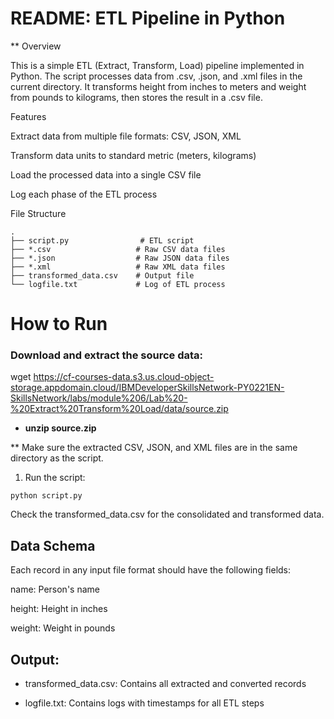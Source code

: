 # README: ETL Pipeline in Python

** Overview

This is a simple ETL (Extract, Transform, Load) pipeline implemented in Python. The script processes data from .csv, .json, and .xml files in the current directory. It transforms height from inches to meters and weight from pounds to kilograms, then stores the result in a .csv file.

Features

Extract data from multiple file formats: CSV, JSON, XML

Transform data units to standard metric (meters, kilograms)

Load the processed data into a single CSV file

Log each phase of the ETL process

File Structure

```
.
├── script.py                # ETL script
├── *.csv                   # Raw CSV data files
├── *.json                  # Raw JSON data files
├── *.xml                   # Raw XML data files
├── transformed_data.csv    # Output file
└── logfile.txt             # Log of ETL process
```
# How to Run

### Download and extract the source data:

wget https://cf-courses-data.s3.us.cloud-object-storage.appdomain.cloud/IBMDeveloperSkillsNetwork-PY0221EN-SkillsNetwork/labs/module%206/Lab%20-%20Extract%20Transform%20Load/data/source.zip
- **unzip source.zip** 

** Make sure the extracted CSV, JSON, and XML files are in the same directory as the script.

1. Run the script:
```
python script.py
```
Check the transformed_data.csv for the consolidated and transformed data.

## Data Schema

Each record in any input file format should have the following fields:

name: Person's name

height: Height in inches

weight: Weight in pounds

## Output:

- transformed_data.csv: Contains all extracted and converted records

- logfile.txt: Contains logs with timestamps for all ETL steps


